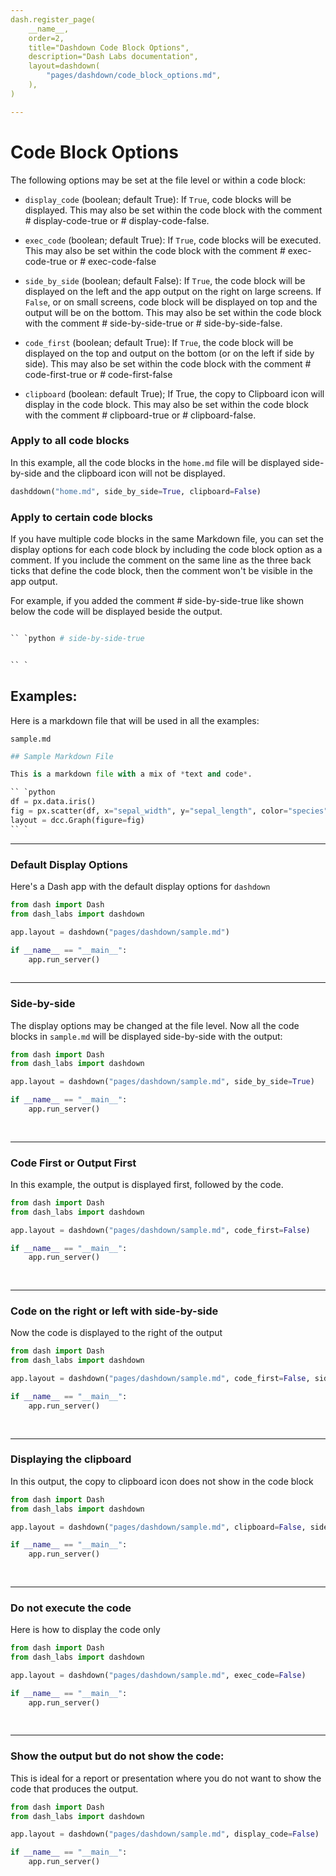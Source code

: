 ```yaml
---
dash.register_page(
    __name__,   
    order=2,
    title="Dashdown Code Block Options",
    description="Dash Labs documentation",
    layout=dashdown(
        "pages/dashdown/code_block_options.md",
    ),
)

---
```


# Code Block Options
The following options may be set at the file level or within a code block:

- `display_code` (boolean; default True): If `True`, code blocks will be displayed. This may also be set within the code block with the comment # display-code-true or # display-code-false.

- `exec_code` (boolean; default True):
         If `True`, code blocks will be executed.  This may also be set within the code block with the comment # exec-code-true or # exec-code-false

- `side_by_side` (boolean; default False):
        If `True`, the code block will be displayed on the left and the app output on the right on large screens.
        If `False`, or on small screens, code block will be displayed on top and the output will be on the bottom.
        This may also be set within the code block with the comment # side-by-side-true or # side-by-side-false.

- `code_first` (boolean; default True):
        If `True`, the code block will be displayed on the top and output on the bottom (or on the left if side by side).
        This may also be set within the code block with the comment # code-first-true or # code-first-false

- `clipboard` (boolean: default True);
        If True, the copy to Clipboard icon will display in the code block.  This may also be set within the code block
        with the comment # clipboard-true or # clipboard-false.



### Apply to all code blocks
In this example, all the code blocks in the `home.md` file will be displayed side-by-side and the clipboard icon will
not be displayed.

```python exec-code-false clipboard-false
dashddown("home.md", side_by_side=True, clipboard=False)
```

### Apply to certain code blocks

If you have multiple code blocks in the same Markdown file, you can set the display options for each code block by
including the code block option as a comment.  If you include the comment on the same line as the three back ticks
that define the code block, then the comment won't be visible in the app output. 

For example, if you added the comment # side-by-side-true like shown below the code will be displayed beside the output.


```python exec-code-false

`` `python # side-by-side-true


`` `

```

## Examples:

Here is a markdown file that will be used in all the examples:

`sample.md`
```python # exec-code-false
## Sample Markdown File

This is a markdown file with a mix of *text and code*.

`` `python
df = px.data.iris()
fig = px.scatter(df, x="sepal_width", y="sepal_length", color="species")
layout = dcc.Graph(figure=fig)
`` `

```

----

### Default Display Options

Here's a Dash app with the default display options for `dashdown`

```python 
from dash import Dash
from dash_labs import dashdown

app.layout = dashdown("pages/dashdown/sample.md")

if __name__ == "__main__":
    app.run_server()
    
````

----

### Side-by-side
The display options may be changed at the file level.  Now all the code blocks in `sample.md` will be displayed side-by-side with the output:


```python 
from dash import Dash
from dash_labs import dashdown

app.layout = dashdown("pages/dashdown/sample.md", side_by_side=True)

if __name__ == "__main__":
    app.run_server()
    
    
```

--------

### Code First or Output First

In this example, the output is displayed first, followed by the code.  

```python 
from dash import Dash
from dash_labs import dashdown

app.layout = dashdown("pages/dashdown/sample.md", code_first=False)

if __name__ == "__main__":
    app.run_server()
    
    
```

-------

### Code on the right or left with side-by-side

Now the code is displayed to the right of the output

```python 
from dash import Dash
from dash_labs import dashdown

app.layout = dashdown("pages/dashdown/sample.md", code_first=False, side_by_side=True)

if __name__ == "__main__":
    app.run_server()
    
    
```

-----

### Displaying the clipboard

In this output, the copy to clipboard icon does not show in the code block


```python 
from dash import Dash
from dash_labs import dashdown

app.layout = dashdown("pages/dashdown/sample.md", clipboard=False, side_by_side=True)

if __name__ == "__main__":
    app.run_server()
    
    
```

-----


### Do not execute the code

Here is how to display the code only


```python 
from dash import Dash
from dash_labs import dashdown

app.layout = dashdown("pages/dashdown/sample.md", exec_code=False)

if __name__ == "__main__":
    app.run_server()
    
    
```
----

### Show the output but do not show the code:

This is ideal for a report or presentation where you do not want to show the code that produces the output.


```python 
from dash import Dash
from dash_labs import dashdown

app.layout = dashdown("pages/dashdown/sample.md", display_code=False)

if __name__ == "__main__":
    app.run_server()
    
    
```





